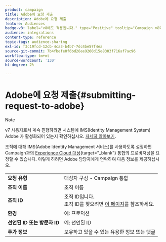 ```yaml
---
product: campaign
title: Adobe에 요청 제출
description: Adobe에 요청 제출
feature: Audiences
badge-v8: label="v8에도 적용됩니다." type="Positive" tooltip="Campaign v8에도 적용됩니다."
audience: integrations
content-type: reference
topic-tags: audience-sharing
exl-id: f3c19fcd-12cb-4ca3-b4b7-7dc4be57f4ea
source-git-commit: 7b4fbefe0f6bd26ee9260d15e8303f716af7ac96
workflow-type: tm+mt
source-wordcount: '130'
ht-degree: 2%

---
```


# Adobe에 요청 제출{#submitting-request-to-adobe}

>[!NOTE]
>
>v7 사용자로서 계속 진행하려면 시스템에 IMS(Identity Management System) Adobe 가 활성화되어 있는지 확인하십시오. [자세히 알아보기](../../integrations/using/about-adobe-id.md).

조직에 대해 IMS(Adobe Identity Management 서비스)를 사용하도록 설정하면 Campaign과의 [Experience Cloud 대상](https://experienceleague.adobe.com/en/docs/core-services/interface/services/audiences/overview){target="_blank"} 통합의 프로비저닝을 요청할 수 있습니다. 이렇게 하려면 Adobe 담당자에게 연락하여 다음 정보를 제공하십시오.

<table> 
 <tbody> 
  <tr> 
   <td> <strong>요청 유형</strong><br /> </td> 
   <td> 대상자 구성 - Campaign 통합 </td> 
  </tr> 
  <tr> 
   <td> <strong>조직 이름</strong><br /> </td> 
   <td> 조직 이름 </td> 
  </tr> 
  <tr> 
   <td> <strong>조직 ID</strong><br /> </td> 
   <td> 조직 ID입니다. <br> 조직 ID를 찾으려면 <a href="https://experienceleague.adobe.com/docs/core-services/interface/administration/organizations.html?lang=ko">이 페이지</a>를 참조하세요.</td> 
  </tr> 
  <tr> 
   <td> <strong>환경</strong><br /> </td> 
   <td> 예: 프로덕션 </td> 
  </tr> 
  <!--tr> 
   <td> <strong>AAM or People Service</strong><br /> </td> 
   <td> Example: Adobe Audience Manager. Make sure to mention whether or not you own Audience Manager license.</td> 
  </tr--> 
  <tr> 
   <td> <strong>선언된 ID 또는 방문자 ID</strong><br /> </td> 
   <td> 예: 선언된 ID </td> 
  </tr> 
  <tr> 
   <td> <strong>추가 정보</strong><br /> </td> 
   <td> 보유하고 있을 수 있는 유용한 정보 또는 댓글 </td> 
  </tr> 
 </tbody> 
</table>
